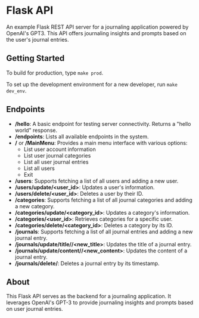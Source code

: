 
# Flask API
An example Flask REST API server for a journaling application powered by OpenAI's GPT3. This API offers journaling insights and prompts based on the user's journal entries.

## Getting Started
To build for production, type `make prod`.

To set up the development environment for a new developer, run `make dev_env`.

## Endpoints
- **/hello**: A basic endpoint for testing server connectivity. Returns a "hello world" response.
- **/endpoints**: Lists all available endpoints in the system.
- **/** or **/MainMenu**: Provides a main menu interface with various options:
  - List user account information
  - List user journal categories
  - List all user journal entries
  - List all users
  - Exit
- **/users**: Supports fetching a list of all users and adding a new user.
- **/users/update/<user_id>**: Updates a user's information.
- **/users/delete/<user_id>**: Deletes a user by their ID.
- **/categories**: Supports fetching a list of all journal categories and adding a new category.
- **/categories/update/<category_id>**: Updates a category's information.
- **/categories/<user_id>**: Retrieves categories for a specific user.
- **/categories/delete/<category_id>**: Deletes a category by its ID.
- **/journals**: Supports fetching a list of all journal entries and adding a new journal entry.
- **/journals/update/title/<timestamp>/<new_title>**: Updates the title of a journal entry.
- **/journals/update/content/<timestamp>/<new_content>**: Updates the content of a journal entry.
- **/journals/delete/<timestamp>**: Deletes a journal entry by its timestamp.

## About
This Flask API serves as the backend for a journaling application. It leverages OpenAI's GPT-3 to provide journaling insights and prompts based on user journal entries.
